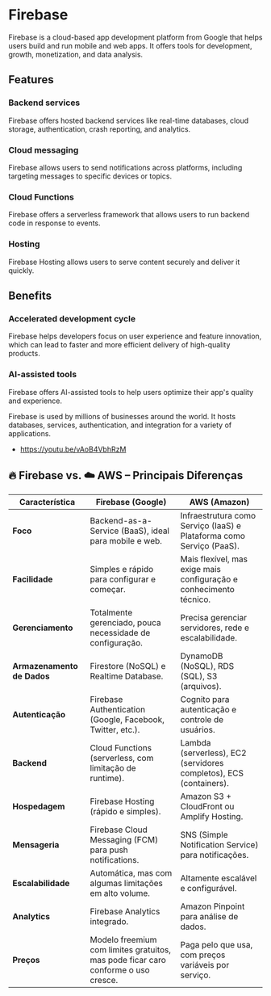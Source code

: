 # Firebase

Firebase is a cloud-based app development platform from Google that helps users build and run mobile and web apps. It offers tools for development, growth, monetization, and data analysis.

## Features

### Backend services

Firebase offers hosted backend services like real-time databases, cloud storage, authentication, crash reporting, and analytics.

### Cloud messaging

Firebase allows users to send notifications across platforms, including targeting messages to specific devices or topics.

### Cloud Functions

Firebase offers a serverless framework that allows users to run backend code in response to events.

### Hosting

Firebase Hosting allows users to serve content securely and deliver it quickly.

## Benefits

### Accelerated development cycle

Firebase helps developers focus on user experience and feature innovation, which can lead to faster and more efficient delivery of high-quality products.

### AI-assisted tools

Firebase offers AI-assisted tools to help users optimize their app's quality and experience.

Firebase is used by millions of businesses around the world. It hosts databases, services, authentication, and integration for a variety of applications.

- https://youtu.be/vAoB4VbhRzM

## 🔥 Firebase vs. ☁️ AWS – Principais Diferenças

| Característica             | Firebase (Google)                                                                 | AWS (Amazon)                                                         |
| -------------------------- | --------------------------------------------------------------------------------- | -------------------------------------------------------------------- |
| **Foco**                   | Backend-as-a-Service (BaaS), ideal para mobile e web.                             | Infraestrutura como Serviço (IaaS) e Plataforma como Serviço (PaaS). |
| **Facilidade**             | Simples e rápido para configurar e começar.                                       | Mais flexível, mas exige mais configuração e conhecimento técnico.   |
| **Gerenciamento**          | Totalmente gerenciado, pouca necessidade de configuração.                         | Precisa gerenciar servidores, rede e escalabilidade.                 |
| **Armazenamento de Dados** | Firestore (NoSQL) e Realtime Database.                                            | DynamoDB (NoSQL), RDS (SQL), S3 (arquivos).                          |
| **Autenticação**           | Firebase Authentication (Google, Facebook, Twitter, etc.).                        | Cognito para autenticação e controle de usuários.                    |
| **Backend**                | Cloud Functions (serverless, com limitação de runtime).                           | Lambda (serverless), EC2 (servidores completos), ECS (containers).   |
| **Hospedagem**             | Firebase Hosting (rápido e simples).                                              | Amazon S3 + CloudFront ou Amplify Hosting.                           |
| **Mensageria**             | Firebase Cloud Messaging (FCM) para push notifications.                           | SNS (Simple Notification Service) para notificações.                 |
| **Escalabilidade**         | Automática, mas com algumas limitações em alto volume.                            | Altamente escalável e configurável.                                  |
| **Analytics**              | Firebase Analytics integrado.                                                     | Amazon Pinpoint para análise de dados.                               |
| **Preços**                 | Modelo freemium com limites gratuitos, mas pode ficar caro conforme o uso cresce. | Paga pelo que usa, com preços variáveis por serviço.                 |
